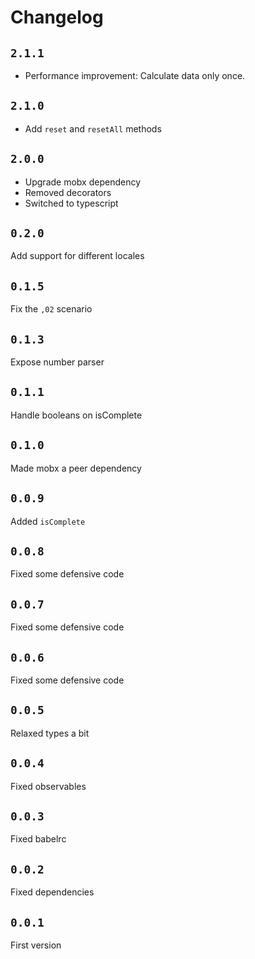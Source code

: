 # Changelog

## `2.1.1`

- Performance improvement: Calculate data only once.

## `2.1.0`

- Add `reset` and `resetAll` methods

## `2.0.0`

- Upgrade mobx dependency
- Removed decorators
- Switched to typescript

## `0.2.0`

Add support for different locales

## `0.1.5`

Fix the `,02` scenario

## `0.1.3`

Expose number parser

## `0.1.1`

Handle booleans on isComplete

## `0.1.0`

Made mobx a peer dependency

## `0.0.9`

Added `isComplete`

## `0.0.8`

Fixed some defensive code

## `0.0.7`

Fixed some defensive code

## `0.0.6`

Fixed some defensive code

## `0.0.5`

Relaxed types a bit

## `0.0.4`

Fixed observables

## `0.0.3`

Fixed babelrc

## `0.0.2`

Fixed dependencies

## `0.0.1`

First version
